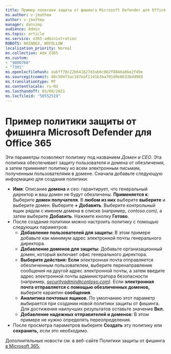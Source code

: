```yaml
---
title: Пример политики защиты от фишинга Microsoft Defender для Office 365
ms.author: v-jmathew
author: v-jmathew
manager: dansimp
audience: Admin
ms.topic: article
ms.service: o365-administration
ROBOTS: NOINDEX, NOFOLLOW
localization_priority: Normal
ms.collection: Adm_O365
ms.custom:
- "9000760"
- "7391"
ms.openlocfilehash: eabff70c22b641627d3ab6c0b2f8846a0be2f49e
ms.sourcegitcommit: 60c504f3ac187eaf1141b3ba701d9e0633bdd968
ms.translationtype: MT
ms.contentlocale: ru-RU
ms.lasthandoff: 03/08/2021
ms.locfileid: "50552519"
---
```

# <a name="example-microsoft-defender-for-office-365-anti-phishing-policy"></a>Пример политики защиты от фишинга Microsoft Defender для Office 365

Эти параметры позволяют политику под названием *Домен и CEO*. Эта политика обеспечивает защиту пользователя и домена от обезличения, а затем применяет политику ко всем электронным письмам, полученным пользователями в домене. Сначала добавьте следующую информацию для создания политики:

- **Имя**: Описание **домена** и ceo: гарантирует, что генеральный директор и ваш домен не будут обезличены.
  **Применяется к**: Выберите **домен получателя**. В **любом из них** выберите **выберите** и выберите домен. Выберите **+ Добавить**. Выберите контрольный ящик рядом с именем домена в списке (например, *contoso.com),* а затем выберите **Добавить**. Нажмите кнопку **Готово**.
- После создания политики можно настроить политику с помощью следующих параметров:
  - **Добавление пользователей для защиты:** В этом примере добавьте как минимум адрес электронной почты генерального директора.
  - **Добавление доменов для защиты:** Добавьте организационный домен, который включает офис генерального директора.
  - **Выберите действия:** **Если** электронная почта отправляется обезличенным пользователем, выберите перенаправление сообщения на другой адрес электронной почты, а затем введите адрес электронной почты администратора безопасности (например, *securityadmin@contoso.com).* Если **электронная почта отправляется с помощью обезличенных доменов,** выберите карантин **сообщения**.
  - **Аналитика почтовых ящиков.** По умолчанию этот параметр выбирается при создании новой политики защиты от фишинга. Для достижения наилучших результатов оставьте значение **Вкл.**
  - **Добавление надежных отправителей и доменов:** В этом примере не нужно определять переопределения.
- После просмотра параметров выберите **Создать** эту политику или **сохранить,** если это необходимо.

Дополнительные новости см. в веб-сайте Политики защиты от фишинга [в Microsoft 365.](https://go.microsoft.com/fwlink/?linkid=2092235)
